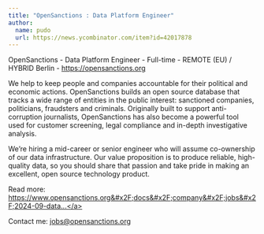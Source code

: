 ```yaml
---
title: "OpenSanctions : Data Platform Engineer"
author:
  name: pudo
  url: https://news.ycombinator.com/item?id=42017878
---
```

OpenSanctions - Data Platform Engineer - Full-time - REMOTE (EU) &#x2F; HYBRID Berlin - <a href="https:&#x2F;&#x2F;opensanctions.org" rel="nofollow">https:&#x2F;&#x2F;opensanctions.org</a>

We help to keep people and companies accountable for their political and economic actions. OpenSanctions builds an open source database that tracks a wide range of entities in the public interest: sanctioned companies, politicians, fraudsters and criminals. Originally built to support anti-corruption journalists, OpenSanctions has also become a powerful tool used for customer screening, legal compliance and in-depth investigative analysis.

We’re hiring a mid-career or senior engineer who will assume co-ownership of our data infrastructure. Our value proposition is to produce reliable, high-quality data, so you should share that passion and take pride in making an excellent, open source technology product.

Read more: <a href="https:&#x2F;&#x2F;www.opensanctions.org&#x2F;docs&#x2F;company&#x2F;jobs&#x2F;2024-09-dataeng&#x2F;" rel="nofollow">https:&#x2F;&#x2F;www.opensanctions.org&#x2F;docs&#x2F;company&#x2F;jobs&#x2F;2024-09-data...</a>

Contact me: jobs@opensanctions.org
<JobApplication />
